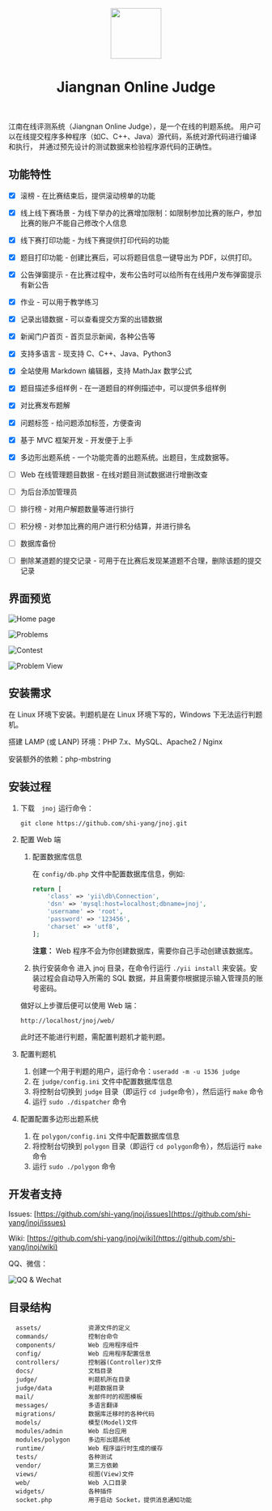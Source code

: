 <p align="center">
    <a href="https://www.jnoj.org" target="_blank">
        <img src="docs/favicon.ico" height="100px">
    </a>
    <h1 align="center">Jiangnan Online Judge</h1>
    <br>
</p>

江南在线评测系统（Jiangnan Online Judge），是一个在线的判题系统。
用户可以在线提交程序多种程序（如C、C++、Java）源代码，系统对源代码进行编译和执行， 并通过预先设计的测试数据来检验程序源代码的正确性。

功能特性
----------

- [x] 滚榜 - 在比赛结束后，提供滚动榜单的功能
- [x] 线上线下赛场景 - 为线下举办的比赛增加限制：如限制参加比赛的账户，参加比赛的账户不能自己修改个人信息
- [x] 线下赛打印功能 - 为线下赛提供打印代码的功能
- [x] 题目打印功能 - 创建比赛后，可以将题目信息一键导出为 PDF，以供打印。
- [x] 公告弹窗提示 - 在比赛过程中，发布公告时可以给所有在线用户发布弹窗提示有新公告
- [x] 作业 - 可以用于教学练习
- [x] 记录出错数据 - 可以查看提交方案的出错数据
- [x] 新闻门户首页 - 首页显示新闻，各种公告等
- [x] 支持多语言 - 现支持 C、C++、Java、Python3
- [x] 全站使用 Markdown 编辑器，支持 MathJax 数学公式
- [x] 题目描述多组样例 - 在一道题目的样例描述中，可以提供多组样例
- [x] 对比赛发布题解
- [x] 问题标签 - 给问题添加标签，方便查询
- [x] 基于 MVC 框架开发 - 开发便于上手
- [x] 多边形出题系统 - 一个功能完善的出题系统。出题目，生成数据等。
- [ ] Web 在线管理题目数据 - 在线对题目测试数据进行增删改查
- [ ] 为后台添加管理员
- [ ] 排行榜 - 对用户解题数量等进行排行
- [ ] 积分榜 - 对参加比赛的用户进行积分结算，并进行排名
- [ ] 数据库备份
- [ ] 删除某道题的提交记录 - 可用于在比赛后发现某道题不合理，删除该题的提交记录


界面预览
---------
![Home page](docs/images/index.png)

![Problems](docs/images/problems.png)

![Contest](docs/images/contest_rank.png)

![Problem View](docs/images/problem_view.png)

安装需求
------------

在 Linux 环境下安装。判题机是在 Linux 环境下写的，Windows 下无法运行判题机。

搭建 LAMP (或 LANP) 环境：PHP 7.x、MySQL、Apache2 / Nginx

安装额外的依赖：php-mbstring

安装过程
------------
1. 下载　`jnoj`
    运行命令：
    ~~~
    git clone https://github.com/shi-yang/jnoj.git
    ~~~

2. 配置 Web 端
    1. 配置数据库信息
    
        在 `config/db.php` 文件中配置数据库信息，例如:
        
        ```php
        return [
            'class' => 'yii\db\Connection',
            'dsn' => 'mysql:host=localhost;dbname=jnoj',
            'username' => 'root',
            'password' => '123456',
            'charset' => 'utf8',
        ];
        ```
        
        **注意：** Web 程序不会为你创建数据库，需要你自己手动创建该数据库。

    2. 执行安装命令
        进入 jnoj 目录，在命令行运行 `./yii install` 来安装。安装过程会自动导入所需的 SQL 数据，并且需要你根据提示输入管理员的账号密码。
    
    做好以上步骤后便可以使用 Web 端：
    
    ~~~
    http://localhost/jnoj/web/
    ~~~
    
    此时还不能进行判题，需配置判题机才能判题。
    
3. 配置判题机
    1. 创建一个用于判题的用户，运行命令：`useradd -m -u 1536 judge`
    2. 在 `judge/config.ini` 文件中配置数据库信息
    3. 将控制台切换到 `judge` 目录（即运行 `cd judge`命令），然后运行 `make` 命令
    4. 运行 `sudo ./dispatcher` 命令

4. 配置配置多边形出题系统
    1. 在 `polygon/config.ini` 文件中配置数据库信息
    2. 将控制台切换到 `polygon` 目录（即运行 `cd polygon`命令），然后运行 `make` 命令
    3. 运行 `sudo ./polygon` 命令

开发者支持
---------
Issues: [https://github.com/shi-yang/jnoj/issues](https://github.com/shi-yang/jnoj/issues)

Wiki: [https://github.com/shi-yang/jnoj/wiki](https://github.com/shi-yang/jnoj/wiki)

QQ、微信：

![QQ & Wechat](docs/images/contact.png)

目录结构
----------

      assets/             资源文件的定义
      commands/           控制台命令
      components/         Web 应用程序组件
      config/             Web 应用程序配置信息
      controllers/        控制器(Controller)文件
      docs/               文档目录
      judge/              判题机所在目录
      judge/data          判题数据目录
      mail/               发邮件时的视图模板
      messages/           多语言翻译
      migrations/         数据库迁移时的各种代码
      models/             模型(Model)文件
      modules/admin       Web 后台应用
      modules/polygon     多边形出题系统
      runtime/            Web 程序运行时生成的缓存
      tests/              各种测试
      vendor/             第三方依赖
      views/              视图(View)文件
      web/                Web 入口目录
      widgets/            各种插件
      socket.php          用于启动 Socket，提供消息通知功能

